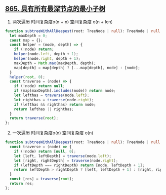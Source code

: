 ## [865. 具有所有最深节点的最小子树](https://leetcode.cn/problems/smallest-subtree-with-all-the-deepest-nodes/description/)

1. 两次遍历 时间复杂度o(n + n) 空间复杂度 o(n + len)
```ts
function subtreeWithAllDeepest(root: TreeNode | null): TreeNode | null {
  let maxDepth = 0;
  const map = {};
  const helper = (node, depth) => {
    if (!node) return;
    helper(node.left, depth + 1);
    helper(node.right, depth + 1);
    maxDepth = Math.max(maxDepth, depth);
    map[depth] = map[depth] ? [...map[depth], node] : [node];
  }
  helper(root, 0);
  const traverse = (node) => {
    if (!node) return null;
    if (map[maxDepth].includes(node)) return node;
    let lefthas = traverse(node.left);
    let righthas = traverse(node.right);
    if (lefthas && righthas) return node;
    return lefthas || righthas;
  }
  return traverse(root);
};
```

2. 一次遍历 时间复杂度o(n) 空间复杂度 o(n)
```ts
function subtreeWithAllDeepest(root: TreeNode | null): TreeNode | null {
  const traverse = (node) => {
    if (!node) return [null, 0];
    let [left, leftDepth] = traverse(node.left);
    let [right, rightDepth] = traverse(node.right);
    if (leftDepth === rightDepth) return [node, leftDepth + 1];
    return leftDepth > rightDepth ? [left, leftDepth + 1] : [right, rightDepth + 1];
  }
  const [res] = traverse(root);
  return res;
};
```